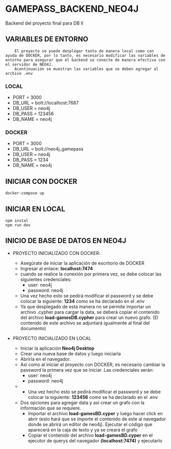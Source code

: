 # GAMEPASS_BACKEND_NEO4J

Backend del proyecto final para DB II

## VARIABLES DE ENTORNO

        El proyecto se puede desplegar tanto de manera local como con ayuda de DOCKER, por lo tanto, es necesario modificar las variables de entorno para asegurar que el backend se conecte de manera efectiva con el servidor de NEO4J.
        Acontinuación se muestran las variables que se deben agregar al archivo .env

### LOCAL
- PORT = 3000
- DB_URL = bolt://localhost:7687
- DB_USER = neo4j
- DB_PASS = 123456
- DB_NAME = neo4j

### DOCKER
- PORT = 3000
- DB_URL = bolt://neo4j_gamepass
- DB_USER = neo4j
- DB_PASS = 1234
- DB_NAME = neo4j

## INICIAR CON DOCKER
    docker-compose up
## INICIAR EN LOCAL
    npm instal
    npm run dev

## INICIO DE BASE DE DATOS EN NEO4J

- PROYECTO INICIALIZADO CON DOCKER:      
    - Asegúrate de iniciar la aplicación de escritorio de DOCKER
    - Ingresar al enlace: **localhost:7474**
    - cuando se realice la conexión por primera vez, se debe colocar las siguientes credenciales:
        - user: neo4j
        - password: neo4j
    - Una vez hecho esto se pedirá modificar el password y se debe colocar la siguiente: **1234** como se ha declarado en el .env
    - Ya que desplegado de esta manera no se permite importar un archivo .cypher para cargar la data, se deberá copiar el contenido del archivo **load-gamesDB.cypher** para crear un nuevo grafo. (El contenido de este archivo se adjuntará igualmente al final del documento)

- PROYECTO INICIALIZADO EN LOCAL
    - Iniciar la aplicación **Neo4j Desktop**
    - Crear una nueva base de datos y luego iniciarla
    - Abrirla en el navegador.
    - Así como al iniciar el proyecto con DOCKER, es necesario cambiar la password la primera vez que se iniciar. Las credenciales serán:
        - user: neo4j
        - password: neo4j
    - - Una vez hecho esto se pedirá modificar el password y se debe colocar la siguiente: **123456** como se ha declarado en el .env
    - Dos opciones para agregar data y así crear un grafo con la información que se requiere.
        - Importar el archivo **load-gamesBD.cyper** y luego hacer click en abrir (esto hará que se importe el contenido de este al navegador donde se abrirá un editor de neo4j). Ejecutar el código que aparecerá en la caja de texto y ya se creará el grafo
        - Copiar el contenido del archivo **load-gamesBD.cyper** en el ejecutor de querys del navegador **(localhost:7474)** y ejecutarlo
